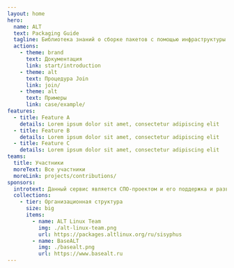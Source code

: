 ```yaml
---
layout: home
hero:
  name: ALT
  text: Packaging Guide
  tagline: Библиотека знаний о сборке пакетов с помощью инфраструктуры операционных систем семейства «Альт»
  actions:
    - theme: brand
      text: Документация
      link: start/introduction
    - theme: alt
      text: Процедура Join
      link: join/
    - theme: alt
      text: Примеры
      link: case/example/
features:
  - title: Feature A
    details: Lorem ipsum dolor sit amet, consectetur adipiscing elit
  - title: Feature B
    details: Lorem ipsum dolor sit amet, consectetur adipiscing elit
  - title: Feature C
    details: Lorem ipsum dolor sit amet, consectetur adipiscing elit
teams:
  title: Участники
  moreText: Все участники
  moreLink: projects/contributions/
sponsors:
  introtext: Данный сервис является СПО-проектом и его поддержка и развитие зависит только от нашей совместной активности.
  collections:
    - tier: Организационная структура
      size: big
      items:
        - name: ALT Linux Team
          img: ./alt-linux-team.png
          url: https://packages.altlinux.org/ru/sisyphus
        - name: BaseALT
          img: ./basealt.png
          url: https://www.basealt.ru
---
```

